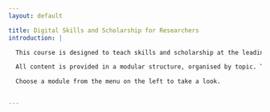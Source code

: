 ```yaml
---
layout: default

title: Digital Skills and Scholarship for Researchers
introduction: |

  This course is designed to teach skills and scholarship at the leading edge of digital best practice for science research.

  All content is provided in a modular structure, organised by topic. The content can be explored as discrete modules, or in your own creative way.

  Choose a module from the menu on the left to take a look.


---
```

